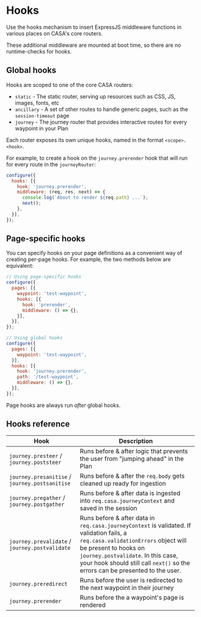 # Hooks

Use the hooks mechanism to insert ExpressJS middleware functions in various places on CASA's core routers.

These additional middleware are mounted at boot time, so there are no runtime-checks for hooks.


## Global hooks

Hooks are scoped to one of the core CASA routers:

* `static` - The static router, serving up resources such as CSS, JS, images, fonts, etc
* `ancillary` - A set of other routes to handle generic pages, such as the `session-timeout` page
* `journey` - The journey router that provides interactive routes for every waypoint in your Plan

Each router exposes its own unique hooks, named in the format `<scope>.<hook>`.

For example, to create a hook on the `journey.prerender` hook that will run for every route in the `journeyRouter`:

```javascript
configure({
  hooks: [{
    hook: 'journey.prerender',
    middleware: (req, res, next) => {
      console.log(`About to render ${req.path} ...`);
      next();
    },
  }],
});
```

## Page-specific hooks

You can specify hooks on your page definitions as a convenient way of creating per-page hooks. For example, the two methods below are equivalent:

```javascript
// Using page-specific hooks
configure({
  pages: [{
    waypoint: 'test-waypoint',
    hooks: [{
      hook: 'prerender',
      middleware: () => {},
    }],
  }],
});

// Using global hooks
configure({
  pages: [{
    waypoint: 'test-waypoint',
  }],
  hooks: [{
    hook: 'journey.prerender',
    path: '/test-waypoint',
    middleware: () => {},
  }],
});
```

Page hooks are always run _after_ global hooks.


## Hooks reference

| Hook | Description |
|------|-------------|
| `journey.presteer` / `journey.poststeer` | Runs before & after logic that prevents the user from "jumping ahead" in the Plan |
| `journey.presanitise` / `journey.postsanitise` | Runs before & after the `req.body` gets cleaned up ready for ingestion |
| `journey.pregather` / `journey.postgather` | Runs before & after data is ingested into `req.casa.journeyContext` and saved in the session |
| `journey.prevalidate` / `journey.postvalidate` | Runs before & after data in `req.casa.journeyContext` is validated. If validation fails, a `req.casa.validationErrors` object will be present to hooks on `journey.postvalidate`. In this case, your hook should still call `next()` so the errors can be presented to the user. |
| `journey.preredirect` | Runs before the user is redirected to the next waypoint in their journey |
| `journey.prerender` | Runs before the a waypoint's page is rendered |
